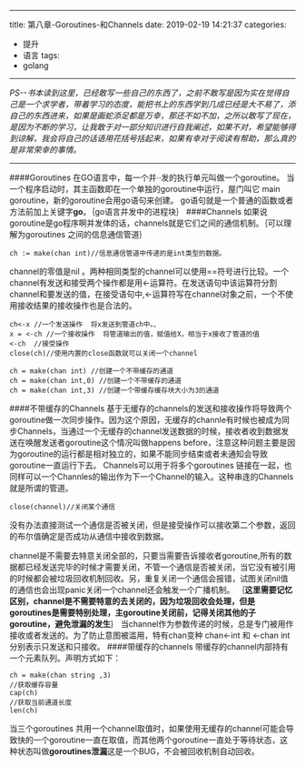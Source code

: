 
---
title: 第八章-Goroutines-和Channels
date: 2019-02-19 14:21:37
categories:
- 提升
- 语言
tags: 
- golang
---

*PS--书本读到这里，已经敢写一些自己的东西了，之前不敢写是因为实在觉得自己是一个求学者，带着学习的态度，能把书上的东西学到几成已经是大不易了，添自己的东西进来，如果是画蛇添足都是万幸，那还不如不加，之所以敢写了现在，是因为不断的学习，让我敢于对一部分知识进行自我阐述，如果不对，希望能够得到谅解，我会将自己的话语用花括号括起来，如果有幸对于阅读有帮助，那么真的是非常荣幸的事情。*
* * *
####Goroutines 
在GO语言中，每一个并··发的执行单元叫做一个goroutine。
当一个程序启动时，其主函数即在一个单独的goroutine中运行，屋门叫它 main goroutine，新的goroutine会用go语句来创建。 go语句就是一个普通的函数或者方法前加上关键字**go**。｛go语言并发中的进程块｝
####Channels
如果说goroutine是go程序啊并发体的话，channels就是它们之间的通信机制。｛可以理解为goroutines 之间的信息通信管道｝
~~~
ch := make(chan int)//信息通信管道中传递的是int类型的数据。
~~~
channel的零值是nil 。两种相同类型的channel可以使用==符号进行比较。一个channel有发送和接受两个操作都是用<-运算符。在发送语句中该运算符分割channel和要发送的值，在接受语句中,<-运算符写在channel对象之前，一个不使用接收结果的接收操作也是合法的。
~~~
ch<-x //一个发送操作  将x发送到管道ch中。、
x = <-ch //一个接收操作  将管道输出的值，赋值给X，相当于x接收了管道的值
<-ch  //接受操作
close(ch)//使用内置的close函数就可以关闭一个channel

ch = make(chan int) //创建一个不带缓存的通道
ch = make(chan int,0) //创建一个不带缓存的通道
ch = make(chan int,3) //创建一个带缓存缓存块大小为3的通道
~~~
####不带缓存的Channels
基于无缓存的channels的发送和接收操作将导致两个goroutine做一次同步操作。因为这个原因，无缓存的channle有时候也被成为同步Channels，当通过一个无缓存的channel发送数据的时候，接收者收到数据发送在唤醒发送者goroutine这个情况叫做happens before，注意这种问题主要是因为goroutine的运行都是相对独立的，如果不能同步结束或者未通知会导致goroutine一直运行下去。
Channels可以用于将多个goroutines 链接在一起，也同样可以一个Channles的输出作为下一个Channel的输入。这种串连的Channels就是所谓的管道。
~~~
close(channel)//关闭某个通信
~~~
没有办法直接测试一个通信是否被关闭，但是接受操作可以接收第二个参数，返回的布尔值确定是否成功从通信中接收到数据。

channel是不需要去特意关闭全部的，只要当需要告诉接收者goroutine,所有的数据都已经发送完毕的时候才需要关闭，不管一个通信是否被关闭，当它没有被引用的时候都会被垃圾回收机制回收。另，重复关闭一个通信会报错，试图关闭nil值的通信也会出现panic关闭一个channel还会触发一个广播机制。
｛**这里需要记忆区别，channel是不需要特意的去关闭的，因为垃圾回收会处理，但是goroutines是需要特别处理，主goroutine关闭前，记得关闭其他的子goroutine，避免泄漏的发生**｝
当channel作为参数传递的时候，总是专门被用作接收或者发送的。为了防止意图被滥用，特有chan变种 chan<-int  和 <-chan int分别表示只发送和只接收。
####带缓存的channels
带缓存的channel内部持有一个元素队列。声明方式如下：
~~~
ch = make(chan string ,3)
//获取缓存容量
cap(ch)
//获取当前通道长度
len(ch)
~~~
当三个goroutines 共用一个channel取值时，如果使用无缓存的channel可能会导致快的一个goroutine一直在取值，而其他两个goroutine一直处于等待状态，这种状态叫做**goroutines泄漏**这是一个BUG，不会被回收机制自动回收。


